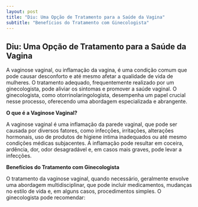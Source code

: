```yaml
---
layout: post
title: "Diu: Uma Opção de Tratamento para a Saúde da Vagina"
subtitle: "Benefícios do Tratamento com Ginecologista"
---
```

## Diu: Uma Opção de Tratamento para a Saúde da Vagina

A vaginose vaginal, ou inflamação da vagina, é uma condição comum que pode causar desconforto e até mesmo afetar a qualidade de vida de mulheres. O tratamento adequado, frequentemente realizado por um ginecologista, pode aliviar os sintomas e promover a saúde vaginal. O ginecologista, como otorrinolaringologista, desempenha um papel crucial nesse processo, oferecendo uma abordagem especializada e abrangente.

**O que é a Vaginose Vaginal?**

A vaginose vaginal é uma inflamação da parede vaginal, que pode ser causada por diversos fatores, como infecções, irritações, alterações hormonais, uso de produtos de higiene íntima inadequados ou até mesmo condições médicas subjacentes. A inflamação pode resultar em coceira, ardência, dor, odor desagradável e, em casos mais graves, pode levar a infecções.

**Benefícios do Tratamento com Ginecologista**

O tratamento da vaginose vaginal, quando necessário, geralmente envolve uma abordagem multidisciplinar, que pode incluir medicamentos, mudanças no estilo de vida e, em alguns casos, procedimentos simples. O ginecologista pode recomendar:
